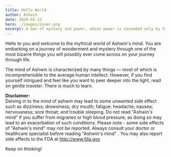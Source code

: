 ```yaml
---
title: Hello World
author: Ashwin
date: 2020-02-12
hero: ./images/cover.png
excerpt: A man of mystery and power, whose power is exceeded only by his mystery.
---
```


Hello to you and welcome to the mythical world of Ashwin's mind. You are embarking on a journey of wonderment and mystery through one of the most bizarre things you will possibly ever come across on your journey through life.

The mind of Ashwin is characterized by many things — most of which is incomprehensible to the average human intellect. However, if you find yourself intrigued and feel like you want to peer deeper into the light, read on gentle traveler. There is much to learn.

**Disclaimer:**  
Delving in to the mind of ashwin may lead to some unwanted side effect such as dizziness; drowsiness; dry mouth; fatigue; headache; nausea; nervousness; sore throat; and trouble sleeping. Do not read "Ashwin's mind" if you suffer from migranes or high blood pressure, as doing so may lead to an exacerbation of such conditions. Please note - some side effects of "Ashwin's mind" may not be reported. Always consult your doctor or healthcare specialist before reading "Ashwin's mind" . You may also report side effects to the FDA at http://www.fda.gov


Keep on thinking!